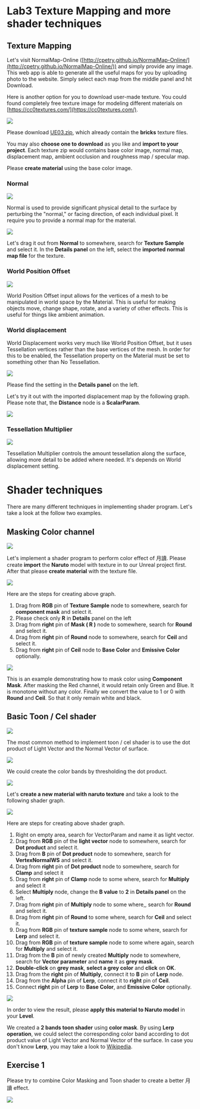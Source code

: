 # Lab3 Texture Mapping and more shader techniques

## Texture Mapping

Let's visit NormalMap-Online ([http://cpetry.github.io/NormalMap-Online/](http://cpetry.github.io/NormalMap-Online/)) and simply provide any image. This web app is able to generate all the useful maps for you by uploading photo to the website. Simply select each map from the middle panel and hit Download. 

Here is another option for you to download user-made texture. You could found completely free texture image for modeling different materials on [https://cc0textures.com/](https://cc0textures.com/).

![](https://raw.githubusercontent.com/hkbu-kennycheng/uelabs/master/lab2/Search%20Results%20on%20CC0%20Textures%20-%20Google%20Chrome%205_8_2020%208_31_25%20am.png)

<!-- <iframe src="https://cc0textures.com/list?sort=Popular" style="width:100%; height:500px" border=0></iframe> -->

Please download [UE03.zip](https://raw.githubusercontent.com/hkbu-kennycheng/uelabs/master/lab3/UE03.zip), which already contain the **bricks** texture files.

You may also **choose one to download** as you like and **import to your project**. Each texture zip would contains base color image, normal map, displacement map, ambient occlusion and roughness map / specular map.

Please **create material** using the base color image. 

### Normal

![](https://docs.unrealengine.com/Images/Resources/ContentExamples/MaterialNodes/1_9/1_9_Normal.webp)

Normal is used to provide significant physical detail to the surface by perturbing the "normal," or facing direction, of each individual pixel. It require you to provide a normal map for the material.

![](https://raw.githubusercontent.com/hkbu-kennycheng/uelabs/master/lab2/Bricks051_2K_Color_Mat%205_8_2020%209_23_41%20am.png)

Let's drag it out from **Normal** to somewhere, search for **Texture Sample** and select it. In the **Details panel** on the left, select the **imported normal map file** for the texture.


### World Position Offset

![](https://docs.unrealengine.com/Images/Resources/ContentExamples/MaterialNodes/1_10/1_10_WPO.webp)

World Position Offset input allows for the vertices of a mesh to be manipulated in world space by the Material. This is useful for making objects move, change shape, rotate, and a variety of other effects. This is useful for things like ambient animation.

### World displacement

World Displacement works very much like World Position Offset, but it uses Tessellation vertices rather than the base vertices of the mesh. In order for this to be enabled, the Tessellation property on the Material must be set to something other than No Tessellation.

![](https://raw.githubusercontent.com/hkbu-kennycheng/uelabs/master/lab2/tessellation.png)

Please find the setting in the **Details panel** on the left.

Let's try it out with the imported displacement map by the following graph. Please note that, the **Distance** node is a **ScalarParam**.

![](https://docs.unrealengine.com/Images/Engine/Rendering/Materials/MaterialInputs/DisplacementNetwork.webp)

### Tessellation Multiplier

![](https://docs.unrealengine.com/Images/Resources/ContentExamples/MaterialNodes/1_12/1_12_TessMult.webp)

Tessellation Multiplier controls the amount tessellation along the surface, allowing more detail to be added where needed. It's depends on World displacement setting.


# Shader techniques

There are many different techniques in implementing shader program. Let's take a look at the follow two examples.

## Masking Color channel

![](https://p1.pstatp.com/large/pgc-image/4ed1b6cea47f4a228a5b707a5a839dc3)

Let's  implement a shader program to perform color effect of 月讀. Please create **import** the **Naruto** model with texture in to our Unreal project first. After that please **create material** with the texture file.

![](https://raw.githubusercontent.com/hkbu-kennycheng/uelabs/master/lab3/naruto-texture_Mat1%207_8_2020%206_48_11%20am.png)

Here are the steps for creating above graph.

1. Drag from **RGB** pin of **Texture Sample** node to somewhere, search for **component mask** and select it.
2. Please check only **R** in **Details** panel on the left
3. Drag from **right** pin of **Mask ( R )** node to somewhere, search for **Round** and select it.
4. Drag from **right** pin of **Round** node to somewhere, search for **Ceil** and select it.
5. Drag from **right** pin of **Ceil** node to **Base Color** and **Emissive Color** optionally.

![](https://github.com/hkbu-kennycheng/uelabs/blob/master/lab3/MyProject6%20-%20Unreal%20Editor%207_8_2020%207_07_35%20am.png?raw=true)

This is an example demonstrating how to mask color using **Component Mask**. After masking the Red channel, it would retain only Green and Blue. It is monotone without any color. Finally we convert the value to 1 or 0 with **Round** and **Ceil**. So that it only remain white and black.

## Basic Toon / Cel shader

![](https://i.kinja-img.com/gawker-media/image/upload/t_original/fphocokn4ieej96zh9ai.jpg)

The most common method to implement toon / cel shader is to use the dot product of Light Vector and the Normal Vector of surface.

![](https://koenig-media.raywenderlich.com/uploads/2018/02/unreal-engine-cel-shading-06.jpg)

We could create the color bands by thresholding the dot product.

![](https://koenig-media.raywenderlich.com/uploads/2018/02/unreal-engine-cel-shading-07.jpg)

Let's **create a new material with naruto texture** and take a look to the following shader graph.

![](https://github.com/hkbu-kennycheng/uelabs/blob/master/lab3/naruto-texture_Mat_tone%207_8_2020%209_27_44%20am.png?raw=true)

Here are steps for creating above shader graph.

1. Right on empty area, search for VectorParam and name it as light vector.
2. Drag from **RGB** pin of the **light vector** node to somewhere, search for **Dot product** and select it.
3. Drag from **B** pin of **Dot product** node to somewhere, search for **VertexNormalWS** and select it.
4. Drag from **right** pin of **Dot product** node to somewhere, search for **Clamp** and select it
5. Drag from **right** pin of **Clamp** node to some where, search for **Multiply** and select it
6. Select **Multiply** node, change the **B value** to **2** in **Details panel** on the left.
7. Drag from **right** pin of **Multiply** node to some where,, search for **Round** and select it.
8.  Drag from **right** pin of **Round** to some where, search for **Ceil** and select it.
9. Drag from **RGB** pin of **texture sample** node to some where, search for **Lerp** and select it.
10. Drag from **RGB** pin of **texture sample** node to some where again, search for **Multiply** and select it.
11. Drag from the **B** pin of newly created **Multiply** node to somewhere, search for **Vector parameter** and **name** it as **grey mask**.
12. **Double-click** on **grey mask**, **select a grey color** and **click** on **OK**.
13. Drag from the **right** pin of **Multiply**, connect it to **B** pin of **Lerp** node.
14. Drag from the **Alpha** pin of **Lerp**, connect it to **right** pin of **Ceil**.
15. Connect **right** pin of **Lerp** to **Base Color**, and **Emissive Color** optionally.

![](https://raw.githubusercontent.com/hkbu-kennycheng/uelabs/master/lab3/MyProject6%20-%20Unreal%20Editor%207_8_2020%209_33_16%20am.png)

In order to view the result, please **apply this material to Naruto model** in your **Level**.

We created a **2 bands toon shader** using **color mask**. By using **Lerp operation**, we could select the corresponding color band according to dot product value of Light Vector and Normal Vector of the surface. In case you don't know **Lerp**, you may take a look to [Wikipedia](https://en.wikipedia.org/wiki/Linear_interpolation).

## Exercise 1

Please try to combine Color Masking and Toon shader to create a better 月讀 effect.

![](https://github.com/hkbu-kennycheng/uelabs/blob/master/lab3/MyProject6%20-%20Unreal%20Editor%207_8_2020%2010_13_49%20am.png?raw=true)

